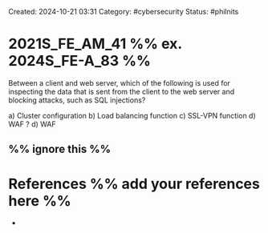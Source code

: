 Created: 2024-10-21 03:31
Category: #cybersecurity 
Status: #philnits



# 2021S_FE_AM_41 %% ex. 2024S_FE-A_83 %%

Between a client and web server, which of the following is used for inspecting the data that is sent from the client to the web server and blocking attacks, such as SQL injections?

a) Cluster configuration 
b) Load balancing function
c) SSL-VPN function 
d) WAF
? 
d) WAF





%% ignore this %%
---









# References %% add your references here %%
- 